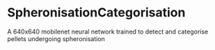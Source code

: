 # SpheronisationCategorisation
A 640x640 mobilenet neural network trained to detect and categorise pellets undergoing spheronisation
